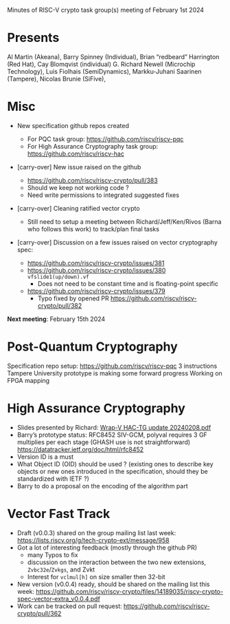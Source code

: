 Minutes of RISC-V crypto task group(s) meeting of February 1st 2024


# Presents

Al Martin (Akeana),
Barry Spinney (Individual),
Brian “redbeard” Harrington (Red Hat),
Cay Blomqvist (individual)
G. Richard Newell (Microchip Technology),
Luis Fiolhais (SemiDynamics),
Markku-Juhani Saarinen (Tampere),
Nicolas Brunie (SiFive),


# Misc

- New specification github repos created
    - For PQC task group: https://github.com/riscv/riscv-pqc
    - For High Assurance Cryptography task group: https://github.com/riscv/riscv-hac
- [carry-over] New issue raised on the github
    - https://github.com/riscv/riscv-crypto/pull/383
    - Should we keep not working code ?
    - Need write permissions to integrated suggested fixes

- [carry-over] Cleaning ratified vector crypto
    - Still need to setup a meeting between Richard/Jeff/Ken/Rivos (Barna who follows this work) to track/plan final tasks

- [carry-over] Discussion on a few issues raised on vector cryptography spec:
    - https://github.com/riscv/riscv-crypto/issues/381
    - https://github.com/riscv/riscv-crypto/issues/380 `vfslide1(up/down).vf`
        - Does not need to be constant time and is floating-point specific
    - https://github.com/riscv/riscv-crypto/issues/379 
        - Typo fixed by opened PR https://github.com/riscv/riscv-crypto/pull/382


**Next meeting**: February 15th 2024

# Post-Quantum Cryptography


Specification repo setup: https://github.com/riscv/riscv-pqc
3 instructions
Tampere University prototype is making some forward progress
Working on FPGA mapping

# High Assurance Cryptography 


- Slides presented by Richard: [Wrap-V HAC-TG update 20240208.pdf](https://github.com/riscv-admin/post-quantum-cryptography/files/14225544/Wrap-V.HAC-TG.update.20240208.pdf)
- Barry’s prototype status: RFC8452 SIV-GCM, polyval requires 3 GF multiplies per each stage (GHASH use is not straightforward) https://datatracker.ietf.org/doc/html/rfc8452
- Version ID is a must
- What Object ID (OID) should be used ? (existing ones to describe key objects or new ones introduced in the specification, should they be standardized with IETF ?)
- Barry to do a proposal on the encoding of the algorithm part



# Vector Fast Track 

- Draft (v0.0.3) shared on the group mailing list last week: https://lists.riscv.org/g/tech-crypto-ext/message/958
- Got a lot of interesting feedback (mostly through the github PR)
    - many Typos to fix
    - discussion on the interaction between the two new extensions, `Zvbc32e`/`Zvkgs`, and Zvkt
    - Interest for `vclmul[h]` on size smaller then 32-bit
- New version (v0.0.4) ready, should be shared on the mailing list this week: https://github.com/riscv/riscv-crypto/files/14189035/riscv-crypto-spec-vector-extra_v0.0.4.pdf
- Work can be tracked on pull request: https://github.com/riscv/riscv-crypto/pull/362

